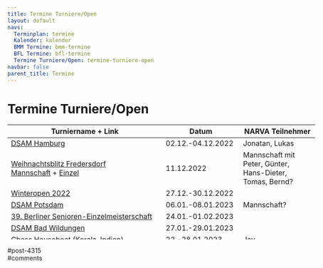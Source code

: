 ```yaml
---
title: Termine Turniere/Open 
layout: default
navs:
  Terminplan: termine
  Kalender: kalender
  BMM Termine: bmm-termine
  BFL Termine: bfl-termine
  Termine Turniere/Open: termine-turniere-open
navbar: false
parent_title: Termine
---
```

<div class="post-4315 page type-page status-publish hentry" id="post-4315">
<h1 class="entry-title">Termine Turniere/Open</h1>
<div class="entry-content">
<table class="clean swiss footable" style="height: 258px; width: 790px;">
<thead>
<tr style="height: 18px;">
<th style="width: 332px; height: 18px;">Turniername + Link</th>
<th style="width: 158px; height: 18px;">Datum</th>
<th nowrap="nowrap" style="width: 154px; height: 18px;">NARVA Teilnehmer</th>
</tr>
</thead>
<tbody>
<tr style="height: 24px;">
<td><a href="https://www.dsam-cup.de/" rel="noopener" target="_blank">DSAM Hamburg</a></td>
<td>02.12.-04.12.2022</td>
<td>Jonatan, Lukas</td>
</tr>
<tr style="height: 24px;">
<td><a href="https://www.narva-schach.de/wordpress/wp-content/uploads/2022/10/WBT_Einladung22.pdf" rel="noopener" target="_blank">Weihnachtsblitz Fredersdorf</a><br/>
<a href="https://www.narva-schach.de/wordpress/wp-content/uploads/2022/10/WBT_Mannschaft22.pdf" rel="noopener" target="_blank">Mannschaft</a> + <a href="https://www.narva-schach.de/wordpress/wp-content/uploads/2022/10/WBT_Einzel22.pdf" rel="noopener" target="_blank">Einzel</a></td>
<td>11.12.2022</td>
<td>Mannschaft mit<br/>
Peter, Günter, Hans-Dieter, Tomas, Bernd?</td>
</tr>
<tr style="height: 24px;">
<td><a href="https://www.berlinerschachverband.de/files/vereine/zugz/2022/winteropen22_ausschreibung_a4_2.pdf" rel="noopener" target="_blank">Winteropen 2022</a></td>
<td>27.12.-30.12.2022</td>
<td></td>
</tr>
<tr style="height: 24px;">
<td><a href="https://www.dsam-cup.de/" rel="noopener" target="_blank">DSAM Potsdam</a></td>
<td>06.01.-08.01.2023</td>
<td>Mannschaft?</td>
</tr>
<tr style="height: 24px;">
<td><a href="https://www.berlinerschachverband.de/files/bsv/images/2022/10/OBSenEM%202023%20-%20Ausschreibung.pdf" rel="noopener" target="_blank">39. Berliner Senioren-Einzelmeisterschaft</a></td>
<td>24.01.-01.02.2023</td>
<td></td>
</tr>
<tr style="height: 24px;">
<td><a href="https://www.dsam-cup.de/" rel="noopener" target="_blank">DSAM Bad Wildungen</a></td>
<td>27.01.-29.01.2023</td>
<td></td>
</tr>
<tr style="height: 24px;">
<td><a href="http://www.chesshouseboat.org/" rel="noopener" target="_blank">Chess Houseboat</a> (Kerala, Indien)</td>
<td>22.-28.01.2023</td>
<td>Jay</td>
</tr>
<tr style="height: 24px;">
<td><a href="https://www.dsam-cup.de/" rel="noopener" target="_blank">DSAM Magdeburg</a></td>
<td>17.02.-19.02.2023</td>
<td>Mannschaft</td>
</tr>
<tr style="height: 24px;">
<td><a href="https://www.dsam-cup.de/" rel="noopener" target="_blank">DSAM Koblenz</a></td>
<td>03.03.-05.03.2023</td>
<td></td>
</tr>
<tr style="height: 24px;">
<td><a href="https://www.dsam-cup.de/" rel="noopener" target="_blank">DSAM Düsseldorf</a></td>
<td>24.03.-26.03.2023</td>
<td>Jonatan?</td>
</tr>
</tbody>
</table>
</div><!-- .entry-content -->
</div> #post-4315 
<div id="comments">
</div> #comments 
